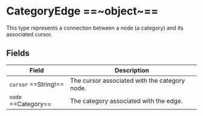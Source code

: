 # CategoryEdge ==~object~==

This type represents a connection between a node (a category) and its associated cursor. 

## Fields

| Field                  	| Description                                   	|
|------------------------	|-----------------------------------------------	|
| `cursor`  ==String!==  	| The cursor associated with the category node. 	|
| `node`  ==Category==   	| The category associated with the edge.        	|

